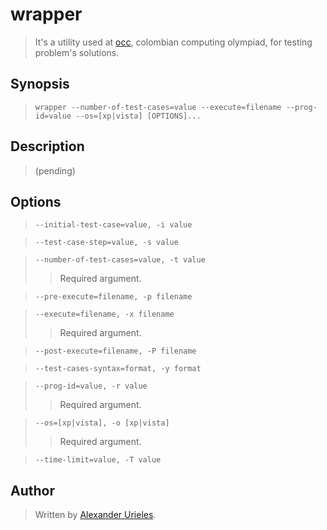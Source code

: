 # wrapper #

> It's a utility used at [occ], colombian computing olympiad, for testing problem's solutions.

[occ]: http://olimpia.uan.edu.co/olimpiadas/public/frameset.jsp

## Synopsis ##

> `wrapper --number-of-test-cases=value --execute=filename --prog-id=value --os=[xp|vista] [OPTIONS]...`

## Description ##

> (pending)

## Options ##

> `--initial-test-case=value, -i value`
> >

> `--test-case-step=value, -s value`
> >

> `--number-of-test-cases=value, -t value`
> > Required argument.

> `--pre-execute=filename, -p filename`
> >

> `--execute=filename, -x filename`
> > Required argument.

> `--post-execute=filename, -P filename`
> >

> `--test-cases-syntax=format, -y format`
> >

> `--prog-id=value, -r value`
> > Required argument.

> `--os=[xp|vista], -o [xp|vista]`
> > Required argument.

> `--time-limit=value, -T value`
> >

## Author ##

> Written by [Alexander Urieles][aeurielesn].

[aeurielesn]: http://github.com/aeurielesn
